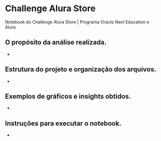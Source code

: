 # Challenge Alura Store
Notebook do Challenge Alura Store | Programa Oracle Next Education e Alura

## O propósito da análise realizada.
-
## Estrutura do projeto e organização dos arquivos.
-
## Exemplos de gráficos e insights obtidos.
-
## Instruções para executar o notebook.
-
